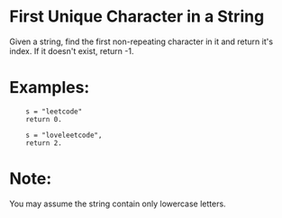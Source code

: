 # First Unique Character in a String

Given a string, find the first non-repeating character in it and return it's index. If it doesn't exist, return -1.

# Examples:

        s = "leetcode"
        return 0.

        s = "loveleetcode",
        return 2.

# Note:
You may assume the string contain only lowercase letters.